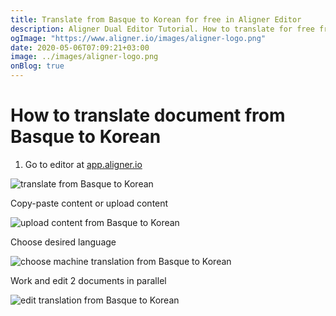 ```yaml
---
title: Translate from Basque to Korean for free in Aligner Editor
description: Aligner Dual Editor Tutorial. How to translate for free from Basque to Korean. Aligner is multilingual document management platform. 
ogImage: "https://www.aligner.io/images/aligner-logo.png"
date: 2020-05-06T07:09:21+03:00
image: ../images/aligner-logo.png
onBlog: true
---
```


# How to translate document from Basque to Korean

1. Go to editor at [app.aligner.io](https://app.aligner.io "Aligner App web page")

![translate from Basque to Korean](../aligner-blank-editor.png "translate from Basque to Korean")

Copy-paste content or upload content

![upload content from Basque to Korean](../aligner-uploaded-document.png "upload content from Basque to Korean")

Choose desired language

![choose machine translation from Basque to Korean](../aligner-language-dropdown.png "choose machine translation from Basque to Korean")

Work and edit 2 documents in parallel

![edit translation from Basque to Korean](../aligner-double-sitded-editor.png "edit translation from Basque to Korean")

